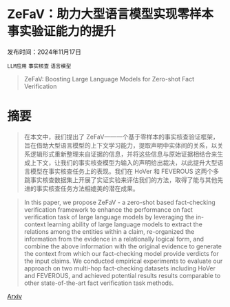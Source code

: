 # ZeFaV：助力大型语言模型实现零样本事实验证能力的提升

发布时间：2024年11月17日

`LLM应用` `事实核查` `语言模型`

> ZeFaV: Boosting Large Language Models for Zero-shot Fact Verification

# 摘要

> 在本文中，我们提出了 ZeFaV——一个基于零样本的事实核查验证框架，旨在借助大型语言模型的上下文学习能力，提取声明中实体间的关系，以关系逻辑形式重新整理来自证据的信息，并将这些信息与原始证据相结合来生成上下文，让我们的事实核查模型为输入的声明给出裁决，以此提升大型语言模型在事实核查任务上的表现。我们在 HoVer 和 FEVEROUS 这两个多跳事实核查数据集上开展了实证实验来评估我们的方法，取得了能与其他先进的事实核查任务方法相媲美的潜在成果。

> In this paper, we propose ZeFaV - a zero-shot based fact-checking verification framework to enhance the performance on fact verification task of large language models by leveraging the in-context learning ability of large language models to extract the relations among the entities within a claim, re-organized the information from the evidence in a relationally logical form, and combine the above information with the original evidence to generate the context from which our fact-checking model provide verdicts for the input claims. We conducted empirical experiments to evaluate our approach on two multi-hop fact-checking datasets including HoVer and FEVEROUS, and achieved potential results results comparable to other state-of-the-art fact verification task methods.

[Arxiv](https://arxiv.org/abs/2411.11247)